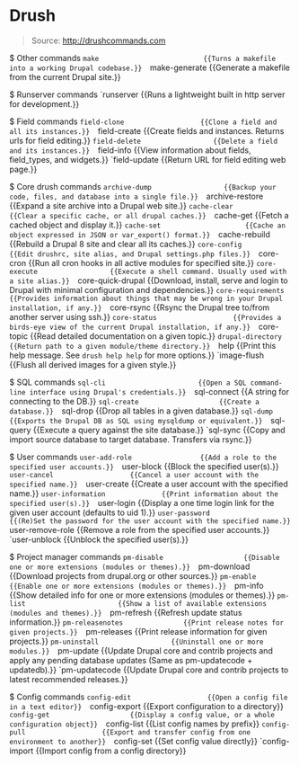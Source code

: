 # Drush

> Source: http://drushcommands.com

$ Other commands
    `make                          {{Turns a makefile into a working Drupal codebase.}} 
    `make-generate                 {{Generate a makefile from the current Drupal site.}} 

$ Runserver commands
    `runserver                     {{Runs a lightweight built in http server for development.}} 

$ Field commands
    `field-clone                   {{Clone a field and all its instances.}} 
    `field-create                  {{Create fields and instances. Returns urls for field editing.}} 
    `field-delete                  {{Delete a field and its instances.}} 
    `field-info                    {{View information about fields, field_types, and widgets.}} 
    `field-update                  {{Return URL for field editing web page.}} 

$ Core drush commands
    `archive-dump                  {{Backup your code, files, and database into a single file.}} 
    `archive-restore               {{Expand a site archive into a Drupal web site.}} 
    `cache-clear                   {{Clear a specific cache, or all drupal caches.}} 
    `cache-get                     {{Fetch a cached object and display it.}} 
    `cache-set                     {{Cache an object expressed in JSON or var_export() format.}} 
    `cache-rebuild                 {{Rebuild a Drupal 8 site and clear all its caches.}} 
    `core-config                   {{Edit drushrc, site alias, and Drupal settings.php files.}} 
    `core-cron                     {{Run all cron hooks in all active modules for specified site.}} 
    `core-execute                  {{Execute a shell command. Usually used with a site alias.}} 
    `core-quick-drupal             {{Download, install, serve and login to Drupal with minimal configuration and dependencies.}} 
    `core-requirements             {{Provides information about things that may be wrong in your Drupal installation, if any.}} 
    `core-rsync                    {{Rsync the Drupal tree to/from another server using ssh.}} 
    `core-status                   {{Provides a birds-eye view of the current Drupal installation, if any.}} 
    `core-topic                    {{Read detailed documentation on a given topic.}} 
    `drupal-directory              {{Return path to a given module/theme directory.}} 
    `help                          {{Print this help message. See `drush help help` for more options.}} 
    `image-flush                   {{Flush all derived images for a given style.}} 

$ SQL commands
    `sql-cli                       {{Open a SQL command-line interface using Drupal's credentials.}} 
    `sql-connect                   {{A string for connecting to the DB.}} 
    `sql-create                    {{Create a database.}} 
    `sql-drop                      {{Drop all tables in a given database.}} 
    `sql-dump                      {{Exports the Drupal DB as SQL using mysqldump or equivalent.}} 
    `sql-query                     {{Execute a query against the site database.}} 
    `sql-sync                      {{Copy and import source database to target database. Transfers via rsync.}} 

$ User commands
    `user-add-role                 {{Add a role to the specified user accounts.}} 
    `user-block                    {{Block the specified user(s).}} 
    `user-cancel                   {{Cancel a user account with the specified name.}} 
    `user-create                   {{Create a user account with the specified name.}} 
    `user-information              {{Print information about the specified user(s).}} 
    `user-login                    {{Display a one time login link for the given user account (defaults to uid 1).}} 
    `user-password                 {{(Re)Set the password for the user account with the specified name.}} 
    `user-remove-role              {{Remove a role from the specified user accounts.}} 
    `user-unblock                  {{Unblock the specified user(s).}} 

$ Project manager commands
    `pm-disable                    {{Disable one or more extensions (modules or themes).}} 
    `pm-download                   {{Download projects from drupal.org or other sources.}} 
    `pm-enable                     {{Enable one or more extensions (modules or themes).}} 
    `pm-info                       {{Show detailed info for one or more extensions (modules or themes).}} 
    `pm-list                       {{Show a list of available extensions (modules and themes).}} 
    `pm-refresh                    {{Refresh update status information.}} 
    `pm-releasenotes               {{Print release notes for given projects.}} 
    `pm-releases                   {{Print release information for given projects.}} 
    `pm-uninstall                  {{Uninstall one or more modules.}} 
    `pm-update                     {{Update Drupal core and contrib projects and apply any pending database updates (Same as pm-updatecode + updatedb).}} 
    `pm-updatecode                 {{Update Drupal core and contrib projects to latest recommended releases.}} 

$ Config commands
    `config-edit                   {{Open a config file in a text editor}} 
    `config-export                 {{Export configuration to a directory}} 
    `config-get                    {{Display a config value, or a whole configuration object}} 
    `config-list                   {{List config names by prefix}} 
    `config-pull                   {{Export and transfer config from one environment to another}} 
    `config-set                    {{Set config value directly}} 
    `config-import                 {{Import config from a config directory}} 

